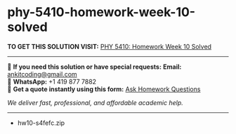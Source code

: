# phy-5410-homework-week-10-solved
**TO GET THIS SOLUTION VISIT:** [PHY 5410: Homework Week 10 Solved](https://www.ankitcodinghub.com/product/phy-5410-homework-week-10-solved-2/)


---

📩 **If you need this solution or have special requests:** **Email:** ankitcoding@gmail.com  
📱 **WhatsApp:** +1 419 877 7882  
📄 **Get a quote instantly using this form:** [Ask Homework Questions](https://www.ankitcodinghub.com/services/ask-homework-questions/)

*We deliver fast, professional, and affordable academic help.*

---

<ul class="ultimate-downloadable-products-list" data-product-id="117126">                <li class="ultimate-downloadable-products-name">
                    <span class="ultimate-downloadable-products-wrapper">
                        <span class="ultimate-downloadable-products-title">
                            hw10-s4fefc.zip                        </span>
                    </span>
                </li>
            </ul>
